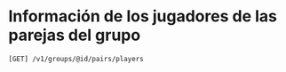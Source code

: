 # Información de los jugadores de las parejas del grupo

```
[GET] /v1/groups/@id/pairs/players
```
